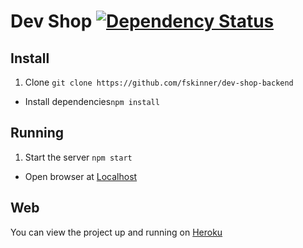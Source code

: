 # Dev Shop [![Dependency Status](https://gemnasium.com/fskinner/dev-shop-backend.svg)](https://gemnasium.com/fskinner/dev-shop-backend)

## Install

1. Clone `git clone https://github.com/fskinner/dev-shop-backend`
- Install dependencies`npm install`

## Running

1. Start the server `npm start`
- Open browser at [Localhost](http://localhost:3000)

## Web

You can view the project up and running on [Heroku](https://fskinner-dev-shop.herokuapp.com)
